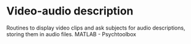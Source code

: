 # Video-audio description
Routines to display video clips and ask subjects for audio descriptions, storing them in audio files.
MATLAB - Psychtoolbox

